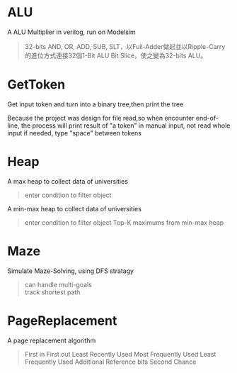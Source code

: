 # ALU

A ALU Multiplier in verilog, run on Modelsim
> 32-bits AND, OR, ADD, SUB, SLT，以Full-Adder做起並以Ripple-Carry的進位方式連接32個1-Bit ALU Bit Slice，使之變為32-bits ALU。 

# GetToken

Get input token and turn into a binary tree,then print the tree

Because the project was design for file read,so when encounter end-of-line, the process will print result of "a token" in manual input, not read whole input
if needed, type "space" between tokens

# Heap

A max heap to collect data of universities
> enter condition to filter object

A min-max heap to collect data of universities
> enter condition to filter object
> Top-K maximums from min-max heap

# Maze

Simulate Maze-Solving, using DFS stratagy
> can handle multi-goals  
> track shortest path

# PageReplacement

A page replacement algorithm
> First in First out
> Least Recently Used
> Most Frequently Used
> Least Frequently Used
> Additional Reference bits
> Second Chance
